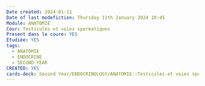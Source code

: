 ```yaml
---
Date created: 2024-01-11
Date of last modefiction: Thursday 11th January 2024 10:45
Module: ANATOMIE
Cour: Testicules et voies spermatiques
Present dans le coure: YES
Étudiée: YES
tags:
  - ANATOMIE
  - ENDOCRINE
  - SECOND-YEAR
CREATED: YES
cards-deck: Second Year/ENDOCRINOLOGY/ANATOMIE::Testicules et voies spermatiques
---
```

```toc
```

